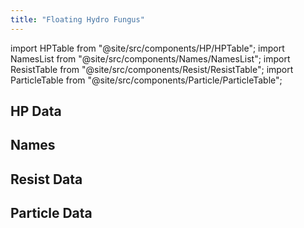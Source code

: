 ```yaml
---
title: "Floating Hydro Fungus"
---
```


import HPTable from "@site/src/components/HP/HPTable";
import NamesList from "@site/src/components/Names/NamesList";
import ResistTable from "@site/src/components/Resist/ResistTable";
import ParticleTable from "@site/src/components/Particle/ParticleTable";

## HP Data

<HPTable item_key="floatinghydrofungus" data_src="enemy" />

## Names

<NamesList item_key="floatinghydrofungus" data_src="enemy" />

## Resist Data

<ResistTable item_key="floatinghydrofungus" data_src="enemy" />

## Particle Data

<ParticleTable item_key="floatinghydrofungus" data_src="enemy" />